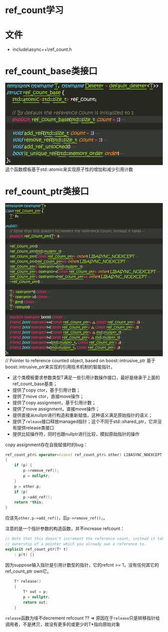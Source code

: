 # ref_count学习

文件
=====
- include\async++\ref_count.h

ref_count_base类接口
=====
![](images/2021-12-07-17-21-32.png)
这个函数模板基于std::atomic来实现原子性的增加和减少引用计数

ref_count_ptr类接口
======
![](images/2021-12-07-17-25-51.png)
// Pointer to reference counted object, based on boost::intrusive_ptr
基于boost::intrusive_ptr来实现的引用技术机制的智能指针。
- 这个类模板要求参数类型T满足一些引用计数操作接口，最好是继承于上面的ref_count_base基类；
- 提供了copy ctor，基于引用计数；
- 提供了move ctor，直接move操作；
- 提供了copy assignment，基于引用计数；
- 提供了move assignment，直接move操作；
- 提供直接从nullptr进行构造和重新赋值，这种语义满足原始指针的语义；
- 提供了`release`接口释放managed指针；这个不同于std::shared_ptr，它并没有提供release类接口
- 提供比较操作符，同时也跟nullptr进行比较，模拟原始指针的操作

copy assignment存在自我赋值时的bug：
```CPP {.numberLines}
ref_count_ptr& operator=(const ref_count_ptr& other) LIBASYNC_NOEXCEPT
{
    if (p) {
        p->remove_ref();
        p = nullptr;
    }
    p = other.p;
    if (p)
        p->add_ref();
    return *this;
}
```
应该先`other.p->add_ref()`，后`p->remove_ref();`。

注意的是一个指针参数的构造函数，并不increase refcount：
```CPP {.numberLines}
// Note that this doesn't increment the reference count, instead it takes
// ownership of a pointer which you already own a reference to.
explicit ref_count_ptr(T* t)
    : p(t) {}
```
因为suppose输入指针是引用计数型的指针，它的refcnt >= 1，没有任何其它的ref_count_ptr own它。

```CPP {.numberLines}
	T* release()
	{
		T* out = p;
		p = nullptr;
		return out;
	}
```
`release`函数为啥不decrement refcount ??
=> 原因在于`release`只是转移指针给调用者，不是拷贝，故没有更多的或更少的T*指向原始对象
